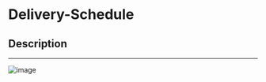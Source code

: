 # Delivery-Schedule
## Description
---
![image](https://user-images.githubusercontent.com/81421024/115878611-8a607d00-a46a-11eb-9d33-e5ee45cc809d.png)
